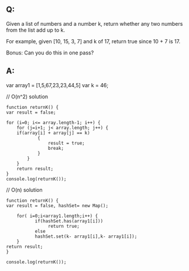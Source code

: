 ## Q: 
Given a list of numbers and a number k, return whether any two numbers from the list add up to k.

For example, given [10, 15, 3, 7] and k of 17, return true since 10 + 7 is 17.

Bonus: Can you do this in one pass?
## A:

var array1 = [1,5,67,23,23,44,5]
var k = 46;

//  O(n^2) solution
```
function returnK() {
var result = false;

for (i=0; i<= array.length-1; i++) {
    for (j=i+1; j< array.length; j++) {
    if(array[i] + array[j] == k)
            {
                result = true;
                break;
            }
        }   
    }
    return result;
}
console.log(returnK());
```


//  O(n) solution
```
function returnK() {
var result = false, hashSet= new Map();
    
    for( i=0;i<array1.length;i++) {
           if(hashSet.has(array1[i]))
                return true;
           else
           hashSet.set(k- array1[i],k- array1[i]);
    }
return result;
}

console.log(returnK());
```
